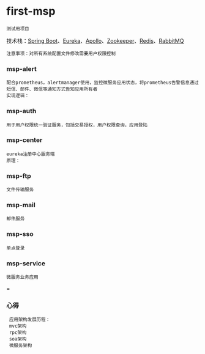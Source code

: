 first-msp
=
    测试用项目
技术栈：[Spring Boot]( https://spring.io/projects/spring-boot )、[Eureka](https://spring.io/projects/spring-cloud-netflix )、[Apollo]( https://github.com/ctripcorp/apollo/wiki/Apollo%E9%85%8D%E7%BD%AE%E4%B8%AD%E5%BF%83%E4%BB%8B%E7%BB%8D )、[Zookeeper]( https://spring.io/projects/spring-cloud-zookeeper )、[Redis]( https://spring.io/projects/spring-data-redis )、[RabbitMQ]( https://www.rabbitmq.com/ )
    
    注意事项：对所有系统配置文件修改需要用户权限控制
    
### msp-alert
    配合prometheus，alertmanager使用，监控微服务应用状态，将prometheus告警信息通过短信、邮件、微信等通知方式告知应用所有者
    实现逻辑：
### msp-auth
    用于用户权限统一验证服务，包括交易授权，用户权限查询，应用登陆
### msp-center
    eureka注册中心服务端
    原理：
### msp-ftp
    文件传输服务
### msp-mail
    邮件服务
### msp-sso
    单点登录
### msp-service
    微服务业务应用
    
=
### 心得
     应用架构发展历程：
     mvc架构
     rpc架构
     soa架构
     微服务架构
     